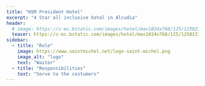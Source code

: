 ```yaml
---
title: "HSM President Hotel"
excerpt: "4 Star all inclusive hotel in Alcudia"
header:
  # image: https://s-ec.bstatic.com/images/hotel/max1024x768/125/12582330.jpg
  teaser: https://s-ec.bstatic.com/images/hotel/max1024x768/125/12582330.jpg
sidebar:
  - title: "Role"
    image: https://www.saintmichel.net/logo-saint-michel.png
    image_alt: "logo"
    text: "Waiter"
  - title: "Responsibilities"
    text: "Serve to the costumers"
---
```

